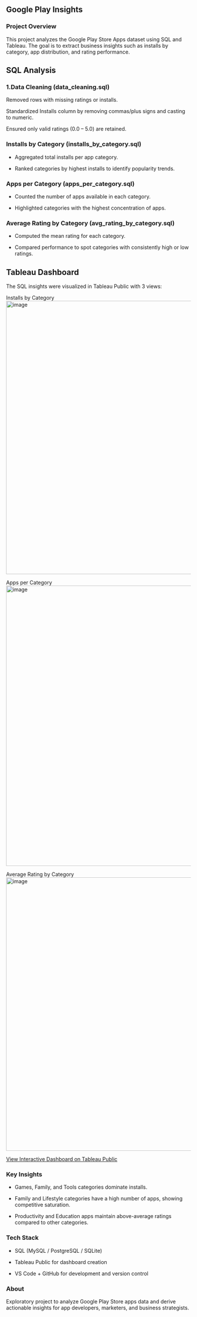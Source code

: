 ## Google Play Insights
### Project Overview

This project analyzes the Google Play Store Apps dataset using SQL and Tableau.
The goal is to extract business insights such as installs by category, app distribution, and rating performance.

## SQL Analysis

### 1.Data Cleaning (data_cleaning.sql)

Removed rows with missing ratings or installs.

Standardized Installs column by removing commas/plus signs and casting to numeric.

Ensured only valid ratings (0.0 – 5.0) are retained.

### Installs by Category (installs_by_category.sql)

* Aggregated total installs per app category.

* Ranked categories by highest installs to identify popularity trends.

### Apps per Category (apps_per_category.sql)

* Counted the number of apps available in each category.

* Highlighted categories with the highest concentration of apps.

### Average Rating by Category (avg_rating_by_category.sql)

* Computed the mean rating for each category.

* Compared performance to spot categories with consistently high or low ratings.

## Tableau Dashboard

The SQL insights were visualized in Tableau Public with 3 views:

Installs by Category 
<img width="1821" height="743" alt="image" src="https://github.com/user-attachments/assets/78778bc9-3a97-4df8-93ba-1cc3f4dd2050" />


Apps per Category 
<img width="1836" height="762" alt="image" src="https://github.com/user-attachments/assets/4aa97964-8eab-4bbb-ab98-3f3b3c1aaec3" />


Average Rating by Category 
<img width="1840" height="743" alt="image" src="https://github.com/user-attachments/assets/e287f3ed-5fdd-47a0-84a1-8f3a0ab66dd7" />


[View Interactive Dashboard on Tableau Public](https://public.tableau.com/app/profile/avantika.agarwal5632/viz/GooglePlayStoreInsights_17576047609950/Dashboard1)

### Key Insights

* Games, Family, and Tools categories dominate installs.

* Family and Lifestyle categories have a high number of apps, showing competitive saturation.

* Productivity and Education apps maintain above-average ratings compared to other categories.

### Tech Stack

* SQL (MySQL / PostgreSQL / SQLite)

* Tableau Public for dashboard creation

* VS Code + GitHub for development and version control

### About

Exploratory project to analyze Google Play Store apps data and derive actionable insights for app developers, marketers, and business strategists.
